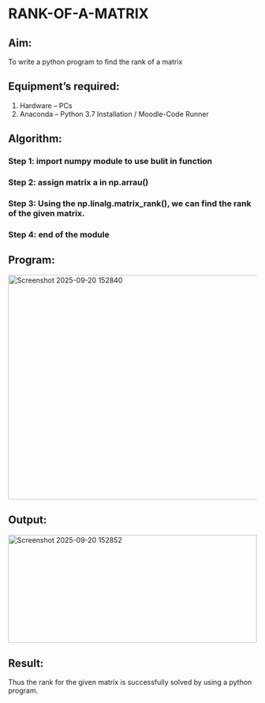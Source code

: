 # RANK-OF-A-MATRIX
## Aim:
To write a python program to find the rank of a matrix
## Equipment’s required:
1. 	Hardware – PCs
2. 	Anaconda – Python 3.7 Installation / Moodle-Code Runner
## Algorithm:
### Step 1: import numpy module to use bulit in function
### Step 2: assign matrix a in np.arrau()
### Step 3: Using the np.linalg.matrix_rank(), we can find the rank of the given matrix.
### Step 4: end of the module
## Program:
<img width="985" height="455" alt="Screenshot 2025-09-20 152840" src="https://github.com/user-attachments/assets/bf44ba33-76d2-49bb-9450-c1f0ab528a0f" />

## Output:
<img width="504" height="219" alt="Screenshot 2025-09-20 152852" src="https://github.com/user-attachments/assets/e4214613-1fd2-4c28-b2f8-567dfa958d8f" />

## Result:
Thus the rank for the given matrix is successfully solved by  using a python program.

